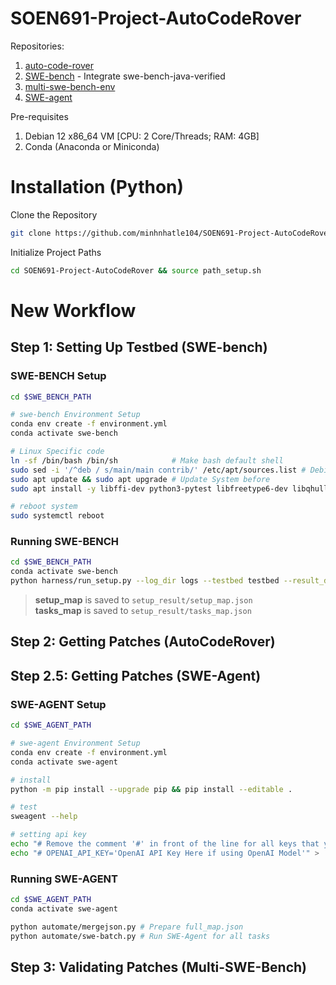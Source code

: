 # SOEN691-Project-AutoCodeRover

Repositories:
1. [auto-code-rover](https://github.com/AutoCodeRoverSG/auto-code-rover)
2. [SWE-bench](https://github.com/yuntongzhang/SWE-bench) - Integrate swe-bench-java-verified
3. [multi-swe-bench-env](https://github.com/multi-swe-bench/multi-swe-bench-env)
4. [SWE-agent](https://github.com/SWE-agent/SWE-agent)

Pre-requisites
1. Debian 12 x86_64 VM [CPU: 2 Core/Threads; RAM: 4GB]
2. Conda (Anaconda or Miniconda)

# Installation (Python)
Clone the Repository
```bash
git clone https://github.com/minhnhatle104/SOEN691-Project-AutoCodeRover
```
Initialize Project Paths
```bash
cd SOEN691-Project-AutoCodeRover && source path_setup.sh
```
# New Workflow
## Step 1: Setting Up Testbed (SWE-bench)
### SWE-BENCH Setup
```bash
cd $SWE_BENCH_PATH

# swe-bench Environment Setup
conda env create -f environment.yml
conda activate swe-bench

# Linux Specific code
ln -sf /bin/bash /bin/sh            # Make bash default shell
sudo sed -i '/^deb / s/main/main contrib/' /etc/apt/sources.list # Debian: Add contrib repo
sudo apt update && sudo apt upgrade # Update System before
sudo apt install -y libffi-dev python3-pytest libfreetype6-dev libqhull-dev pkg-config texlive cm-super dvipng python3-tk ffmpeg imagemagick fontconfig ghostscript inkscape graphviz optipng fonts-comic-neue python3-pikepdf build-essential libssl-dev ttf-mscorefonts-installer 

# reboot system
sudo systemctl reboot
```
### Running SWE-BENCH
```bash
cd $SWE_BENCH_PATH
conda activate swe-bench
python harness/run_setup.py --log_dir logs --testbed testbed --result_dir setup_result --subset_file tasks.txt
```
> **setup_map** is saved to `setup_result/setup_map.json` <br>
> **tasks_map** is saved to `setup_result/tasks_map.json`

## Step 2: Getting Patches (AutoCodeRover)

## Step 2.5: Getting Patches (SWE-Agent)
### SWE-AGENT Setup
```bash
cd $SWE_AGENT_PATH

# swe-agent Environment Setup
conda env create -f environment.yml
conda activate swe-agent

# install
python -m pip install --upgrade pip && pip install --editable .

# test
sweagent --help

# setting api key
echo "# Remove the comment '#' in front of the line for all keys that you have set " > .env
echo "# OPENAI_API_KEY='OpenAI API Key Here if using OpenAI Model'" > .env # Edit this file to add openai key
```
### Running SWE-AGENT
```bash
cd $SWE_AGENT_PATH
conda activate swe-agent

python automate/mergejson.py # Prepare full_map.json
python automate/swe-batch.py # Run SWE-Agent for all tasks
```

## Step 3: Validating Patches (Multi-SWE-Bench)

